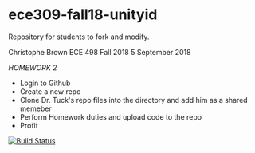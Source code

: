 # ece309-fall18-unityid
Repository for students to fork and modify.


Christophe Brown
ECE 498 Fall 2018
5 September 2018


*HOMEWORK 2*
* Login to Github
* Create a new repo
* Clone Dr. Tuck's repo files into the directory and add him as a shared memeber
* Perform Homework duties and upload code to the repo
* Profit 

[![Build Status](https://travis-ci.org/jamesmtuck/ece309-fall18-unityid.svg?branch=master)](https://travis-ci.org/CBreezyNCSU/ece309-fall18-cjbrown8)
